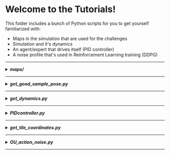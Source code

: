 # Welcome to the Tutorials! 
This folder includes a bunch of Python scripts for you to get yourself familiarized with:
- Maps in the simulation that are used for the challenges
- Simulation and it's dynamics
- An agent/expert that drives itself (PID controller)
- A noise profile that's used in Reinforcement Learning training (DDPG)

---
<details>
<summary><b><i>maps/</i></b></summary>

By the time this code is published, these are all the available maps we have in Duckietown:
```python
cd challenge-aido_RL-IL
tree tutorials/maps
``` 
![show maps](images/maps.png)

Every map is stored in a `.yaml` file where each map is constructed tile-by-tile, as well as some objects such as; 
static & non-static Duckiebots, pedestrians, traffic lights, etc. Please see [this repository](https://github.com/duckietown/gym-duckietown#map-file-format) if you want to construct a
new map or want to get more information. In addition, check out this [great notebook](https://github.com/duckietown/duckietown-world/blob/daffy/notebooks/30-DuckietownWorld-maps.ipynb)
for a better and broader perspective on the maps available!

#### TODO: add "zigzag_dists" info image


</details>

---
<details>
<summary><b><i>get_good_sample_pose.py</i></b></summary>

This script outputs a 'good' starting position and angle for an agent, given a map. That means, agent starts at a point
that is close to the center of a lane and starts at an angle that is close to zero, which means agent is aligned with
the lane. Example usage:

```python
cd challenge-aido_RL-IL/tutorials
python get_good_sample_pose.py -m "zigzag_dists"
```
which returns the starting position of the car in `(x,y,z)` coordinates and the alignment with the lane in `degrees`
for the map `zigzag_dists`. e.g. Angle `0` means the car is perfectly aligned with the right-lane's center line. Angle `45` means the car needs to turn 45 degrees to be
aligned with the  right-lane's center line.

Keep it in mind that a map name has to be given as an argument(`-m` which stands for 'map')

</details>

---
<details>
<summary><b><i>get_dynamics.py</i></b></summary>

Let's get our hands dirty and play with the simulator/environment!
In other words, let's have a look at the dynamics of the simulator and try to get an answer to the
following questions:
- What's the full-speed of the our car/duckie-bot? 
- How many time-steps or seconds does it need to reach to full-speed? 
- Can we go backwards and what the max. speed we can reach while diriving to backwards?
- How many time-steps or seconds does it need to stop?

In order to answer some of the questions above, if not all, I performed a test where I manually control the car and
collect some data. 

Here's the processed version of the data collected from my test: ![get_dynamics_processed](images/get_dynamics_processed.png)
> Please see the raw data and the graph [here](https://docs.google.com/spreadsheets/d/1Z7T850Boy9YJm9lRytTkmAFld-AV8DBCbTb3Lo4PRIM/edit?usp=sharing) for more information.

##### Take-aways:

- The full-speed is: `0.6 m/s` 
- It takes `≈0.858 seconds` or `≈26 time-steps` to reach to full-speed from `0 m/s`
- It takes `≈0.858 seconds` or `≈26 time-steps` to reach to `0 m/s` from full-speed(`0.6 m/s`)

These details will become important when building/training algorithms!
<details>
<summary><i><b>***</b> Click to see the <b>spoiler</b> where this will be important! <b>***</b></i></summary>

When training a reinforcement learning algorithm (the one we use is called DDPG) we let the agent apply the same action
for a fixed number of times, because it takes some time to achieve speed! That fixed number will be called `frame_skip`
which you will encounter when creating the simulator instance [as in here](https://github.com/rizavelioglu/challenge-aido_RL-IL/blob/82f84a31ce46585b97498ed56ee6d794e8bd0038/duckietown_rl/env.py#L5)! 
</details>

##### Important Note:

As soon as the script is executed, the data is getting aggregated. And once
"ENTER" is hit, then the data is saved to a file: `get_dynamics_raw.csv`  
Here the data collection is done manually, but it can also be done automatically, obviously:
- Initialize an environment in `straight_road` map 
- Generate a good sampling position to start in the map using `get_good_sample_pose.py`
- Create a dummy agent that applies the max. action to go full speed for a specified time-steps
- Collect all the data, store, process, and gather info!

</details>

---
<details>
<summary><b><i>PIDcontroller.py</i></b></summary>

This script implements a PID controller[, see Wiki for more info,](https://en.wikipedia.org/wiki/PID_controller) for the car to drive and
navigate itself within an environment. Go check out the code cause every line of code is explained!

##### Take-aways:

- The structure of running an agent in a simulation shown in a pseudocode-ish way:
```python
Initialize the environment                                // Line [9]
Reset the environment and store observation               // Line [23]
Render the environment                                    // Line [25]
for 0 to EPISODES:                                        // Line [29]
    for 0 to STEPS:                                       // Line [35]
        Calculate the action according to your algorithm  // Line [69-71]
        Apply the action and store information            // Line [73]
        render the environment                            // Line [75]
    reset the environment                                 // Line [88]
```

##### Note:
The reason why we store only last 10 angle errors [[Line 31]](https://github.com/rizavelioglu/challenge-aido_RL-IL/blob/82f84a31ce46585b97498ed56ee6d794e8bd0038/tutorials/PIDcontroller.py#L31) is based on this [paper](https://www.robotshop.com/community/forum/t/pid-tutorials-for-line-following/13164)
</details>

---
<details>
<summary><b><i>get_tile_coordinates.py</i></b></summary>

This script runs the PID agent to get each of the tile coordinates in some of the maps available in `maps/` folder.
For simplicity, only some of the maps' tile data is collected,not all. In addition, some maps are preffered amongst
others due to simplifications in the chosen maps such as; there's no obstacle or no other car in the chosen maps, which
make things easier for us.

#### Why do we need this script?
We will need the tile coordinates data for constructing the feature vector which will be given to Reinforcement Learning
algorithm (DDPG) as input. Therefore, it is essential to have the tile coordinates of the maps where we are building our
approach to self-driving car. You can see that these maps are inside the `duckietown_rl/maps` folder.        

</details>

---
<details>
<summary><b><i>OU_action_noise.py</i></b></summary>

</details>

---
